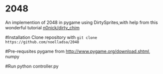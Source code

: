 # 2048
An implemention of 2048 in pygame using DirtySprites,with help from this wonderful tutorial <a href="https://github.com/n0nick/dirty_chimp">n0nick/dirty_chim</a>

#Installation
Clone repository with
`git clone https://github.com/noelladsa/2048`

#Pre-requsites
pygame from http://www.pygame.org/download.shtml, numpy

#Run
python controller.py
